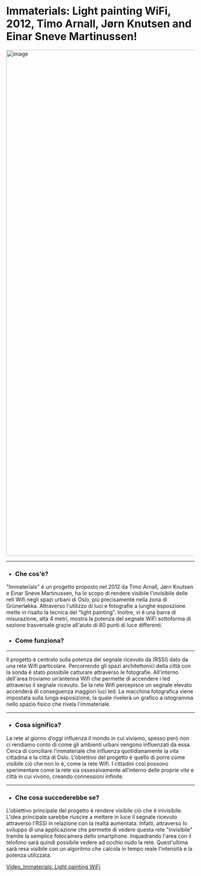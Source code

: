 
# Immaterials: Light painting WiFi, 2012, Timo Arnall, Jørn Knutsen and Einar Sneve Martinussen!


<img width="1350" alt="image" src="https://user-images.githubusercontent.com/101251566/164230806-874abe1e-0c9c-41d5-a3b4-cebd0ae699be.png">

------

* ### Che cos'è?


"Immaterials" è un progetto proposto nel 2012 da Timo Arnall, Jørn Knutsen e Einar Sneve Martinussen, ha lo scopo di rendere visibile l'invisibile delle reti Wifi negli spazi urbani di Oslo, più precisamente nella zona di Grünerløkka. Attraverso l'utilizzo di luci e fotografie a lunghe esposzione mette in risalto la tecnica del “light painting”. Inoltre, vi è una barra di misurazione, alta 4 metri, mostra la potenza del segnale WiFi sottoforma di sezione trasversale grazie all'aiuto di 80 punti di luce differenti.

* ### Come funziona?
------

Il progetto è centrato sulla potenza del segnale ricevuto da (RSSI) dato da una rete Wifi particolare. Percorrendo gli spazi architettonici della città con la sonda è stato possibile catturare attraverso le fotografie.
All'interno dell'area troviamo un’antenna Wifi che permette di accendere i led attraverso il segnale ricevuto. Se la rete Wifi percepisce un segnale elevato accenderà di conseguenza maggiori luci led. La macchina fotografica viene impostata sulla lunga esposizione, la quale rivelerà un grafico a istogramma nello spazio fisico che rivela l'immateriale.

------

* ### Cosa significa?


La rete al giorno d’oggi influenza il mondo in cui viviamo, spesso però non ci rendiamo conto di come gli ambienti urbani vengono influenzati da essa. Cerca di conciliare l’immateriale che influenza quotidianamente la vita cittadina e la città di Oslo. L’obiettivo del progetto è quello di porre come visibile ciò che non lo è, come la rete Wifi. I cittadini così possono sperimentare come la rete sia ossessivamente all’interno delle proprie vite e città in cui vivono, creando connessioni infinite.

------

* ### Che cosa succederebbe se?


L'obiettivo principale del progetto è rendere visibile ciò che è inivisibile. L'idea principale sarebbe riuscire a mettere in luce il segnale ricevuto attraverso l'RSSI in relazione con la realtà aumentata. Infatti, attraverso lo sviluppo di una applicazione che permette di vedere questa rete "invisibile" tramite la semplice fotocamera dello smartphone. Inquadrando l'area con il telofono sarà quindi possibile vedere ad occhio nudo la rete. Quest'ultima sarà resa visibile con un algoritmo che calcola in tempo reale l'intensità e la potenza utilizzata. 


[Video_Immaterials: Light painting WiFi](https://www.youtube.com/watch?v=cxdjfOkPu-E&t=2s)

